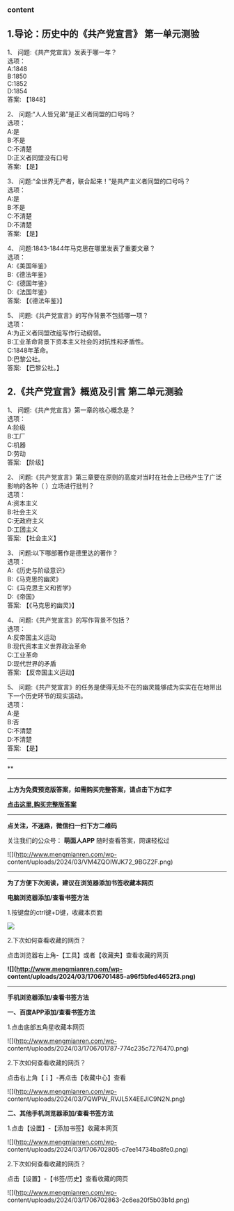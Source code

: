 ### content

## 1.导论：历史中的《共产党宣言》 第一单元测验

1、 问题:《共产党宣言》发表于哪一年？  
选项：  
A:1848  
B:1850  
C:1852  
D:1854  
答案: 【1848】  

2、 问题:“人人皆兄弟”是正义者同盟的口号吗？  
选项：  
A:是  
B:不是  
C:不清楚  
D:正义者同盟没有口号  
答案: 【是】

3、 问题:“全世界无产者，联合起来！”是共产主义者同盟的口号吗？  
选项：  
A:是  
B:不是  
C:不清楚  
D:不清楚  
答案: 【是】

4、 问题:1843-1844年马克思在哪里发表了重要文章？  
选项：  
A:《美国年鉴》  
B:《德法年鉴》  
C:《德国年鉴》  
D:《法国年鉴》  
答案: 【《德法年鉴》】

5、 问题:《共产党宣言》的写作背景不包括哪一项？  
选项：  
A:为正义者同盟改组写作行动纲领。  
B:工业革命背景下资本主义社会的对抗性和矛盾性。  
C:1848年革命。  
D:巴黎公社。  
答案: 【巴黎公社。】

## 2.《共产党宣言》概览及引言 第二单元测验

1、 问题:《共产党宣言》第一章的核心概念是？  
选项：  
A:阶级  
B:工厂  
C:机器  
D:劳动  
答案: 【阶级】

2、 问题:《共产党宣言》第三章要在原则的高度对当时在社会上已经产生了广泛影响的各种（ ）立场进行批判？  
选项：  
A:资本主义  
B:社会主义  
C:无政府主义  
D:工团主义  
答案: 【社会主义】

3、 问题:以下哪部著作是德里达的著作？  
选项：  
A:《历史与阶级意识》  
B:《马克思的幽灵》  
C:《马克思主义和哲学》  
D:《帝国》  
答案: 【《马克思的幽灵》】

4、 问题:《共产党宣言》的写作背景不包括？  
选项：  
A:反帝国主义运动  
B:现代资本主义世界政治革命  
C:工业革命  
D:现代世界的矛盾  
答案: 【反帝国主义运动】

5、 问题:《共产党宣言》的任务是使得无处不在的幽灵能够成为实实在在地带出下一个历史环节的现实运动。  
选项：  
A:是  
B:否  
C:不清楚  
D:不清楚  
答案: 【是】

* * *

**

* * *

**上方为免费预览版答案，如需购买完整答案，请点击下方红字**

[**点击这里,购买完整版答案**](http://mooc.mengmianren.com/mooc/48487.html)

* * *

**点关注，不迷路，微信扫一扫下方二维码**

关注我们的公众号： **萌面人APP** 随时查看答案，网课轻松过

![](http://www.mengmianren.com/wp-
content/uploads/2024/03/VM4ZQOIWJK72_9BGZ2F.png)

* * *

**为了方便下次阅读，建议在浏览器添加书签收藏本网页**

**电脑浏览器添加/查看书签方法**

1.按键盘的ctrl键+D键，收藏本页面

![](http://www.mengmianren.com/wp-content/uploads/2024/03/AF9T_JKKHAJN.png)

2.下次如何查看收藏的网页？

点击浏览器右上角-【工具】或者【收藏夹】查看收藏的网页

**![](http://www.mengmianren.com/wp-
content/uploads/2024/03/1706701485-a96f5bfed4652f3.png)**

* * *

**手机浏览器添加/查看书签方法**

**一、百度APP添加/查看书签方法**

1.点击底部五角星收藏本网页

![](http://www.mengmianren.com/wp-
content/uploads/2024/03/1706701787-774c235c7276470.png)

2.下次如何查看收藏的网页？

点击右上角【┇】-再点击【收藏中心】查看

![](http://www.mengmianren.com/wp-
content/uploads/2024/03/7QWPW_RVJL5X4EEJIC9N2N.png)

**二、其他手机浏览器添加/查看书签方法**

1.点击【设置】-【添加书签】收藏本网页

![](http://www.mengmianren.com/wp-
content/uploads/2024/03/1706702805-c7ee14734ba8fe0.png)

2.下次如何查看收藏的网页？

点击【设置】-【书签/历史】查看收藏的网页

![](http://www.mengmianren.com/wp-
content/uploads/2024/03/1706702863-2c6ea20f5b03b1d.png)


